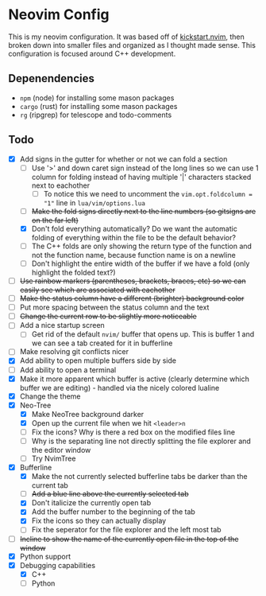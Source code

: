 # Neovim Config

This is my neovim configuration.
It was based off of [kickstart.nvim](https://github.com/nvim-lua/kickstart.nvim), then broken down into smaller files and organized as I thought made sense.
This configuration is focused around C++ development.

## Depenendencies
- `npm` (node) for installing some mason packages
- `cargo` (rust) for installing some mason packages
- `rg` (ripgrep) for telescope and todo-comments

## Todo
- [x] Add signs in the gutter for whether or not we can fold a section
    - [ ] Use '>' and down caret sign instead of the long lines so we can use 1 column for folding instead of having multiple '|' characters stacked next to eachother
        - [ ] To notice this we need to uncomment the `vim.opt.foldcolumn = "1"` line in `lua/vim/options.lua`
    - [ ] ~~Make the fold signs directly next to the line numbers (so gitsigns are on the far left)~~
    - [x] Don't fold everything automatically? Do we want the automatic folding of everything within the file to be the default behavior?
    - [ ] The C++ folds are only showing the return type of the function and not the function name, because function name is on a newline
    - [ ] Don't highlight the entire width of the buffer if we have a fold (only highlight the folded text?)
- [ ] ~~Use rainbow markers (parentheses, brackets, braces, etc) so we can easily see which are associated with eachother~~
- [ ] ~~Make the status column have a different (brighter) background color~~
- [ ] Put more spacing between the status column and the text 
- [ ] ~~Change the current row to be slightly more noticeable~~
- [ ] Add a nice startup screen
    - [ ] Get rid of the default `nvim/` buffer that opens up. This is buffer 1 and we can see a tab created for it in bufferline
- [ ] Make resolving git conflicts nicer
- [x] Add ability to open multiple buffers side by side
- [ ] Add ability to open a terminal
- [x] Make it more apparent which buffer is active (clearly determine which buffer we are editing) - handled via the nicely colored lualine
- [x] Change the theme
- [x] Neo-Tree
    - [x] Make NeoTree background darker
    - [x] Open up the current file when we hit `<leader>n`
    - [ ] Fix the icons? Why is there a red box on the modified files line
    - [ ] Why is the separating line not directly splitting the file explorer and the editor window
    - [ ] Try NvimTree
- [x] Bufferline
    - [x] Make the not currently selected bufferline tabs be darker than the current tab
    - [ ] ~~Add a blue line above the currently selected tab~~
    - [x] Don't italicize the currently open tab
    - [x] Add the buffer number to the beginning of the tab
    - [x] Fix the icons so they can actually display
    - [ ] Fix the seperator for the file explorer and the left most tab
- [ ] ~~Incline to show the name of the currently open file in the top of the window~~
- [x] Python support
- [x] Debugging capabilities
    - [x] C++
    - [ ] Python
